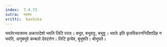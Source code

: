```yaml
---
index:  7.4.73
sutra:  भवतेरः
vritti:  kashika 
---
```


भवतेरभ्यासस्य अकारादेशो भवति लिटि परतः। बभूव, बभूवतुः, बभूवुः। भवतेः इति कृतविकरननिर्देशादिह न भवति, अनुबभूवे कम्बलो देवदत्तेन। लिटि इत्येव, बुभूषति। बोभूयते।

